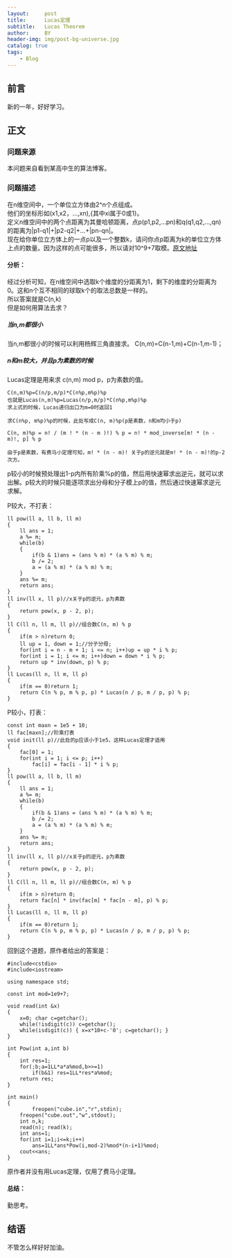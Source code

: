 ```yaml
---
layout:     post
title:      Lucas定理
subtitle:   Lucas Theorem
author:     BY
header-img: img/post-bg-universe.jpg
catalog: true
tags:
    - Blog
---
```



## 前言

新的一年，好好学习。

## 正文

### 问题来源

本问题来自看到某高中生的算法博客。

### 问题描述

在n维空间中，一个单位立方体由2^n个点组成。  
他们的坐标形如(x1,x2，...,xn),{其中xi属于0或1}。  
定义n维空间中的两个点距离为其曼哈顿距离，点p(p1,p2,...pn)和q(q1,q2,...,qn)的距离为|p1-q1|+|p2-q2|+...+|pn-qn|。  
现在给你单位立方体上的一点p以及一个整数k，请问你点p距离为k的单位立方体上点的数量。因为这样的点可能很多，所以请对10^9+7取模。[原文地址](https://www.cnblogs.com/TheRoadToTheGold/p/7766032.html)  

#### 分析：
经过分析可知，在n维空间中选取k个维度的分距离为1，剩下的维度的分距离为0。这和n个互不相同的球取k个的取法总数是一样的。  
所以答案就是C(n,k)  
但是如何用算法去求？

##### 当n,m都很小
当n,m都很小的时候可以利用杨辉三角直接求。 
C(n,m)=C(n-1,m)+C(n-1,m-1)；

##### n和m较大，并且p为素数的时候
Lucas定理是用来求 c(n,m) mod p，p为素数的值。  
```
C(n,m)%p=C(n/p,m/p)*C(n%p,m%p)%p   
也就是Lucas(n,m)%p=Lucas(n/p,m/p)*C(n%p,m%p)%p
求上式的时候，Lucas递归出口为m=0时返回1

求C(n%p, m%p)%p的时候，此处写成C(n, m)%p(p是素数，n和m均小于p)

C(n, m)%p = n! / (m ! * (n - m )!) % p = n! * mod_inverse[m! * (n - m)!, p] % p

由于p是素数，有费马小定理可知，m! * (n - m)! 关于p的逆元就是m! * (n - m)!的p-2次方。
```
p较小的时候预处理出1-p内所有阶乘%p的值，然后用快速幂求出逆元，就可以求出解。p较大的时候只能逐项求出分母和分子模上p的值，然后通过快速幂求逆元求解。  

P较大，不打表：
```
ll pow(ll a, ll b, ll m)
{
    ll ans = 1;
    a %= m;
    while(b)
    {
        if(b & 1)ans = (ans % m) * (a % m) % m;
        b /= 2;
        a = (a % m) * (a % m) % m;
    }
    ans %= m;
    return ans;
}
ll inv(ll x, ll p)//x关于p的逆元，p为素数
{
    return pow(x, p - 2, p);
}
ll C(ll n, ll m, ll p)//组合数C(n, m) % p
{
    if(m > n)return 0;
    ll up = 1, down = 1;//分子分母;
    for(int i = n - m + 1; i <= n; i++)up = up * i % p;
    for(int i = 1; i <= m; i++)down = down * i % p;
    return up * inv(down, p) % p;
}
ll Lucas(ll n, ll m, ll p)
{
    if(m == 0)return 1;
    return C(n % p, m % p, p) * Lucas(n / p, m / p, p) % p;
}
```
P较小，打表：
```
const int maxn = 1e5 + 10;
ll fac[maxn];//阶乘打表
void init(ll p)//此处的p应该小于1e5，这样Lucas定理才适用
{
    fac[0] = 1;
    for(int i = 1; i <= p; i++)
        fac[i] = fac[i - 1] * i % p;
}
ll pow(ll a, ll b, ll m)
{
    ll ans = 1;
    a %= m;
    while(b)
    {
        if(b & 1)ans = (ans % m) * (a % m) % m;
        b /= 2;
        a = (a % m) * (a % m) % m;
    }
    ans %= m;
    return ans;
}
ll inv(ll x, ll p)//x关于p的逆元，p为素数
{
    return pow(x, p - 2, p);
}
ll C(ll n, ll m, ll p)//组合数C(n, m) % p
{
    if(m > n)return 0;
    return fac[n] * inv(fac[m] * fac[n - m], p) % p;
}
ll Lucas(ll n, ll m, ll p)
{
    if(m == 0)return 1;
    return C(n % p, m % p, p) * Lucas(n / p, m / p, p) % p;
}
```
回到这个道题，原作者给出的答案是：
```
#include<cstdio>
#include<iostream>

using namespace std;

const int mod=1e9+7;

void read(int &x)
{
    x=0; char c=getchar();
    while(!isdigit(c)) c=getchar();
    while(isdigit(c)) { x=x*10+c-'0'; c=getchar(); }
}

int Pow(int a,int b)
{
    int res=1;
    for(;b;a=1LL*a*a%mod,b>>=1)
        if(b&1) res=1LL*res*a%mod;
    return res;
}

int main()
{
        freopen("cube.in","r",stdin);
    freopen("cube.out","w",stdout);
    int n,k;
    read(n); read(k);
    int ans=1;
    for(int i=1;i<=k;i++) 
        ans=1LL*ans*Pow(i,mod-2)%mod*(n-i+1)%mod;
    cout<<ans;
}
```
原作者并没有用Lucas定理，仅用了费马小定理。
#### 总结：
勤思考。  

## 结语
不管怎么样好好加油。
